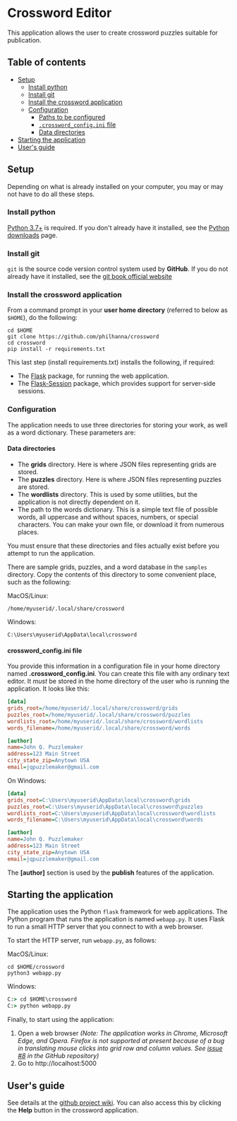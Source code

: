 # Crossword Editor

This application allows the user to create
crossword puzzles suitable for publication.

## Table of contents
- [Setup](#setup)
    - [Install python](#install-python)
    - [Install git](#install-git)
    - [Install the crossword application](#install-the-crossword-application)
    - [Configuration](#configuration)
        - [Paths to be configured](#paths-to-be-configured)
        - [`.crossword_config.ini` file](#crossword-configini-file)
        - [Data directories](#data-directories)
- [Starting the application](#starting-the-application)
- [User's guide](#users-guide)

## Setup

Depending on what is already installed on your computer,
you may or may not have to do all these steps.

### Install python
[Python 3.7+](https://www.python.org/) is required.
If you don't already have it installed, see the
[Python downloads](https://www.python.org/downloads/release) page.

### Install git
`git` is the source code version control system used by **GitHub**.
If you do not already have it installed, see the 
[git book official website](https://git-scm.com/book/en/v2/Getting-Started-Installing-Git)

### Install the crossword application
From a command prompt in your **user home directory** (referred to
below as `$HOME`), do the following:
```
cd $HOME
git clone https://github.com/philhanna/crossword
cd crossword
pip install -r requirements.txt
```
This last step (install requirements.txt) installs the
following, if required:
- The [Flask](https://flask.palletsprojects.com/en/1.1.x/) package,
for running the web application.
- The [Flask-Session](https://flasksession.readthedocs.io/en/latest/)
package, which provides support for server-side sessions.

### Configuration

The application needs to use three directories for storing your work,
as well as a word dictionary.  These parameters are:

#### Data directories

- The **grids** directory.
Here is where JSON files representing grids are stored.
- The **puzzles** directory.
Here is where JSON files representing puzzles are stored.
- The **wordlists** directory.
This is used by some utilities, but the application is not
directly dependent on it.
- The path to the words dictionary.
This is a simple text file of possible words, all uppercase
and without spaces, numbers, or special characters.
You can make your own file, or download it from numerous
places.

You must ensure that these directories and files actually exist
before you attempt to run the application.

There are sample grids, puzzles, and a word database
in the `samples` directory. Copy the contents of this directory
to some convenient place, such as the following:

MacOS/Linux:
```
/home/myuserid/.local/share/crossword
```

Windows:
```
C:\Users\myuserid\AppData\local\crossword
```

#### crossword_config.ini file
You provide this information in a configuration file
in your home directory named **.crossword_config.ini**.
You can create this file with any ordinary text editor.
It *must* be stored in the home directory of the user
who is running the application.
It looks like this:

```ini
[data]
grids_root=/home/myuserid/.local/share/crossword/grids
puzzles_root=/home/myuserid/.local/share/crossword/puzzles
wordlists_root=/home/myuserid/.local/share/crossword/wordlists
words_filename=/home/myuserid/.local/share/crossword/words

[author]
name=John Q. Puzzlemaker
address=123 Main Street
city_state_zip=Anytown USA
email=jqpuzzlemaker@gmail.com
```

On Windows:

```ini
[data]
grids_root=C:\Users\myuserid\AppData\local\crossword\grids
puzzles_root=C:\Users\myuserid\AppData\local\crossword\puzzles
wordlists_root=C:\Users\myuserid\AppData\local\crossword\wordlists
words_filename=C:\Users\myuserid\AppData\local\crossword\words

[author]
name=John Q. Puzzlemaker
address=123 Main Street
city_state_zip=Anytown USA
email=jqpuzzlemaker@gmail.com
```

The **[author]** section is used by the **publish** features
of the application.

## Starting the application

The application uses the Python `flask` framework for web applications.
The Python program that runs the application is named `webapp.py`.
It uses Flask to run a small HTTP server that you connect to with
a web browser.

To start the HTTP server, run `webapp.py`, as follows:

MacOS/Linux:
```
cd $HOME/crossword
python3 webapp.py
```

Windows:
```bat
C:> cd $HOME\crossword
C:> python webapp.py
```

Finally, to start using the application:

1. Open a web browser
_(Note: The application works in Chrome, Microsoft Edge, and Opera.
Firefox is not supported at present because of a
bug in translating mouse clicks into grid row and column values.
See [issue #8](https://github.com/philhanna/crossword/issues/8)
in the GitHub repository)_
2. Go to http://localhost:5000

## User's guide

See details at the
[github project wiki](https://github.com/philhanna/crossword/wiki).
You can also access this by clicking the **Help** button
in the crossword application.
